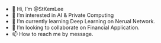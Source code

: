 - 👋 Hi, I’m @StKemLee
- 👀 I’m interested in AI & Private Computing
- 🌱 I’m currently learning Deep Learning on Nerual Network.
- 💞️ I’m looking to collaborate on Financial Application.
- 📫 How to reach me by message. 

<!---
StKemLee/StKemLee is a ✨ special ✨ repository because its `README.md` (this file) appears on your GitHub profile.
You can click the Preview link to take a look at your changes.
--->
